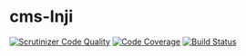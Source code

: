 # cms-Inji
[![Scrutinizer Code Quality](https://scrutinizer-ci.com/g/injitools/cms-Inji/badges/quality-score.png?b=v5)](https://scrutinizer-ci.com/g/injitools/cms-Inji/?branch=v5)
[![Code Coverage](https://scrutinizer-ci.com/g/injitools/cms-Inji/badges/coverage.png?b=v5)](https://scrutinizer-ci.com/g/injitools/cms-Inji/?branch=v5)
[![Build Status](https://scrutinizer-ci.com/g/injitools/cms-Inji/badges/build.png?b=v5)](https://scrutinizer-ci.com/g/injitools/cms-Inji/build-status/v5)
